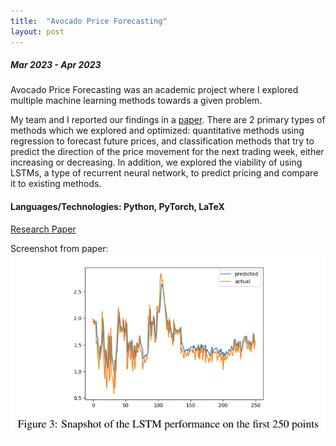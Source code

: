 ```yaml
---
title:  "Avocado Price Forecasting"
layout: post
---
```


##### Mar 2023 - Apr 2023

Avocado Price Forecasting was an academic project where I explored multiple machine learning methods towards a given problem. 

My team and I reported our findings in a [paper](https://frankwang28.github.io/assets/Avocado.pdf). There are 2 primary types of methods which we explored and optimized: quantitative methods using regression to forecast future prices, and classification methods that try to predict the direction of the price movement for the next trading week, either increasing or decreasing. In addition, we explored the viability of using LSTMs, a type of recurrent neural network, to predict pricing and compare it to existing methods.

#### Languages/Technologies: Python, PyTorch, LaTeX

[Research Paper](https://frankwang28.github.io/assets/Avocado.pdf)

Screenshot from paper:
![screenshot](/assets/avocado.jpg)

